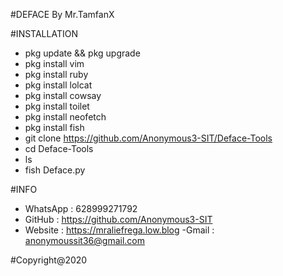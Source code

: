 #DEFACE By Mr.TamfanX


#INSTALLATION
- pkg update && pkg upgrade
- pkg install vim
- pkg install ruby
- pkg install lolcat
- pkg install cowsay
- pkg install toilet
- pkg install neofetch
- pkg install fish
- git clone https://github.com/Anonymous3-SIT/Deface-Tools
- cd Deface-Tools
- ls
- fish Deface.py

#INFO
- WhatsApp : 628999271792
- GitHub   : https://github.com/Anonymous3-SIT
- Website  : https://mraliefrega.low.blog
-Gmail     : anonymoussit36@gmail.com


#Copyright@2020
